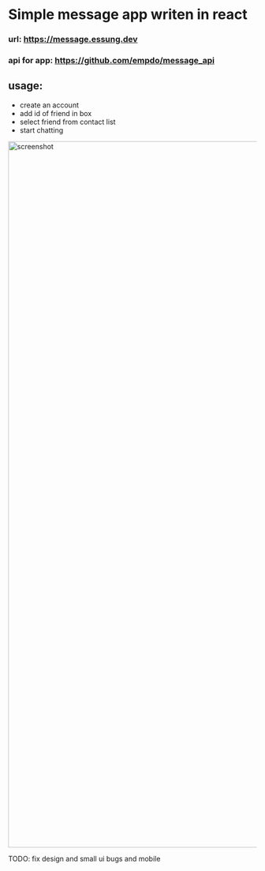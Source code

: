 # Simple message app writen in react

### url: https://message.essung.dev

### api for app: https://github.com/empdo/message_api

## usage:

- create an account
- add id of friend in box
- select friend from contact list
- start chatting


<img width="1431" alt="screenshot" src="https://user-images.githubusercontent.com/37713376/159449616-5668f5cd-bc11-4f9a-b713-013a8c181f3a.png">


TODO: fix design and small ui bugs and mobile
